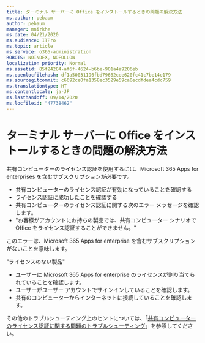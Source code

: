 ```yaml
---
title: ターミナル サーバーに Office をインストールするときの問題の解決方法
ms.author: pebaum
author: pebaum
manager: mnirkhe
ms.date: 04/21/2020
ms.audience: ITPro
ms.topic: article
ms.service: o365-administration
ROBOTS: NOINDEX, NOFOLLOW
localization_priority: Normal
ms.assetid: 85f24284-af6f-4624-b6be-901a4a9206eb
ms.openlocfilehash: df1a50031196fbd79662cee620fc41c7be14e179
ms.sourcegitcommit: c6692ce0fa1358ec3529e59ca0ecdfdea4cdc759
ms.translationtype: HT
ms.contentlocale: ja-JP
ms.lasthandoff: 09/14/2020
ms.locfileid: "47738462"
---
```

# <a name="solutions-for-issues-around-installing-office-on-a-terminal-server"></a>ターミナル サーバーに Office をインストールするときの問題の解決方法

共有コンピューターのライセンス認証を使用するには、Microsoft 365 Apps for enterprises を含むサブスクリプションが必要です。
  
- 共有コンピューターのライセンス認証が有効になっていることを確認する
- ライセンス認証に成功したことを確認する
- 共有コンピューターのライセンス認証に関する次のエラー メッセージを確認します。
- "お客様がアカウントにお持ちの製品では、共有コンピューター シナリオで Office をライセンス認証することができません。"
  
このエラーは、Microsoft 365 Apps for enterprise を含むサブスクリプションがないことを意味します。

"ライセンスのない製品"

- ユーザーに Microsoft 365 Apps for enterprise のライセンスが割り当てられていることを確認します。
- ユーザーがユーザー アカウントでサインインしていることを確認します。
- 共有のコンピューターからインターネットに接続していることを確認します。

その他のトラブルシューティング上のヒントについては、「[共有コンピューターのライセンス認証に関する問題のトラブルシューティング](https://docs.microsoft.com/DeployOffice/troubleshoot-shared-computer-activation)」を参照してください。